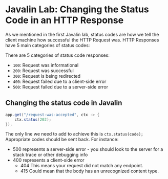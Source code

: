 # Javalin Lab: Changing the Status Code in an HTTP Response

As we mentioned in the first Javalin lab, status codes are how we tell the client machine how successful the HTTP 
Request was. HTTP Responses have 5 main categories of status codes:

There are 5 categories of status code responses:
- `100`: Request was informational
- `200`: Request was successful
- `300`: Request is being redirected
- `400`: Request failed due to a client-side error
- `500`: Request failed due to a server-side error


## Changing the status code in Javalin

```java
app.get("/request-was-accepted", ctx -> {
    ctx.status(202);
});
```

The only line we need to add to achieve this is `ctx.status(code);` Appropriate codes should be sent back. For instance:
 - 500 represents a server-side error - you should look to the server for a stack trace or other debugging info
 - 400 represents a client-side error
   - 404 This means your request did not match any endpoint.
   - 415 Could mean that the body has an unrecognized content type.